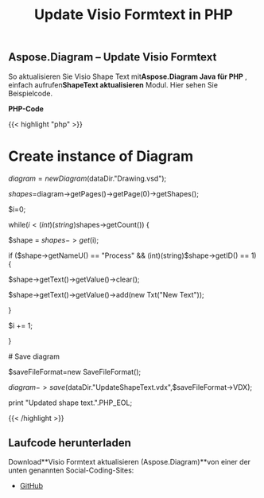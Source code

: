 ﻿---
title: Update Visio Formtext in PHP
type: docs
weight: 30
url: /de/java/update-visio-shape-text-in-php/
---
## **Aspose.Diagram – Update Visio Formtext**
So aktualisieren Sie Visio Shape Text mit**Aspose.Diagram Java für PHP** , einfach aufrufen**ShapeText aktualisieren** Modul. Hier sehen Sie Beispielcode.

**PHP-Code**

{{< highlight "php" >}}

 # Create instance of Diagram

$diagram=new Diagram($dataDir."Drawing.vsd");

$shapes=$diagram->getPages()->getPage(0)->getShapes();

$i=0;

while($i<(int)(string)$shapes->getCount()) {

$shape = $shapes->get($i);

if ($shape->getNameU() == "Process" && (int)(string)$shape->getID() == 1) {

$shape->getText()->getValue()->clear();

$shape->getText()->getValue()->add(new Txt("New Text"));

}

$i += 1;

}

\# Save diagram

$saveFileFormat=new SaveFileFormat();

$diagram->save($dataDir."UpdateShapeText.vdx",$saveFileFormat->VDX);

print "Updated shape text.".PHP_EOL;

{{< /highlight >}}
## **Laufcode herunterladen**
 Download**Visio Formtext aktualisieren (Aspose.Diagram)**von einer der unten genannten Social-Coding-Sites:

- [GitHub](https://github.com/asposediagram/Aspose.Diagram-for-Java/blob/master/Plugins/Aspose_Diagram_Java_for_PHP/src/aspose/diagram/WorkingwithText/UpdateShapeText.php)
